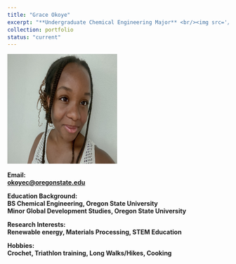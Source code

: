 ```yaml
---
title: "Grace Okoye"
excerpt: "**Undergraduate Chemical Engineering Major** <br/><img src='/images/GraceOkoye.jpg' width='250' height='250'>"
collection: portfolio
status: "current"
---
```


<img src='/images/GraceOkoye.jpg' width='250' height='250'>

**Email:** <br/>
**okoyec@oregonstate.edu**

**Education Background:** <br/>
**BS Chemical Engineering, Oregon State University** <br/>
**Minor Global Development Studies, Oregon State University** <br/>

**Research Interests:** <br/>
**Renewable energy, Materials Processing, STEM Education**

**Hobbies:** <br/>
**Crochet, Triathlon training, Long Walks/Hikes, Cooking**
